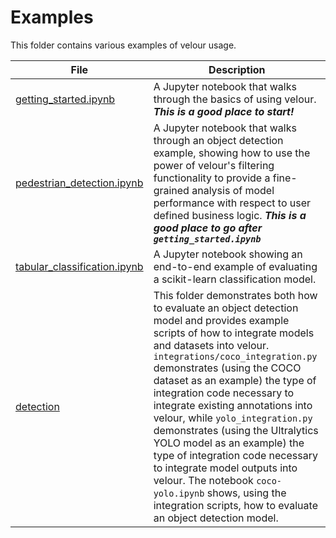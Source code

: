 # Examples

This folder contains various examples of velour usage.

| File | Description |
| --- | --- |
| [getting_started.ipynb](getting_started.ipynb) | A Jupyter notebook that walks through the basics of using velour. ***This is a good place to start!*** |
| [pedestrian_detection.ipynb](pedestrian-detection.ipynb) | A Jupyter notebook that walks through an object detection example, showing how to use the power of velour's filtering functionality to provide a fine-grained analysis of model performance with respect to user defined business logic. ***This is a good place to go after `getting_started.ipynb`*** |
| [tabular_classification.ipynb](tabular_classification.ipynb) | A Jupyter notebook showing an end-to-end example of evaluating a scikit-learn classification model. |
| [detection](detection) | This folder demonstrates both how to evaluate an object detection model and provides example scripts of how to integrate models and datasets into velour. `integrations/coco_integration.py` demonstrates (using the COCO dataset as an example) the type of integration code necessary to integrate existing annotations into velour, while `yolo_integration.py` demonstrates (using the Ultralytics YOLO model as an example) the type of integration code necessary to integrate model outputs into velour. The notebook `coco-yolo.ipynb` shows, using the integration scripts, how to evaluate an object detection model.  |